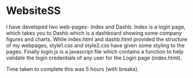 # WebsiteSS

I have developed two web-pages- Index and Dashb. Index is a login page, which takes you to Dashb which is a dashboard showing some company figures and charts. While index.html and dashb.html provided the structure of my webpages, style1.css and style2.css have given some styling to the pages. Finally login.js is a javascript file which contains a function to help validate the login credentials of any user for the Login page (index.html).

Time taken to complete this was 5 hours (with breaks).
